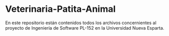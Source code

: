 # Veterinaria-Patita-Animal
En este repositorio están contenidos todos los archivos concernientes al proyecto de Ingeniería de Software PL-152 en la Universidad Nueva Esparta.
